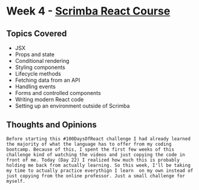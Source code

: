# Week 4 - [Scrimba React Course](https://scrimba.com/playlist/p7P5Hd)

## Topics Covered
* JSX
* Props and state
* Conditional rendering
* Styling components
* Lifecycle methods
* Fetching data from an API
* Handling events
* Forms and controlled components
* Writing modern React code
* Setting up an environment outside of Scrimba

## Thoughts and Opinions
```
Before starting this #100DaysOfReact challenge I had already learned the majority of what the language has to offer from my coding bootcamp. Because of this, I spent the first few weeks of this challenge kind of watching the videos and just copying the code in front of me. Today (Day 22) I realized how much this is probably holding me back from actually learning. So this week, I'll be taking my time to actually practice everythign I learn  on my own instead of just copying from the online professor. Just a small challenge for myself.
```